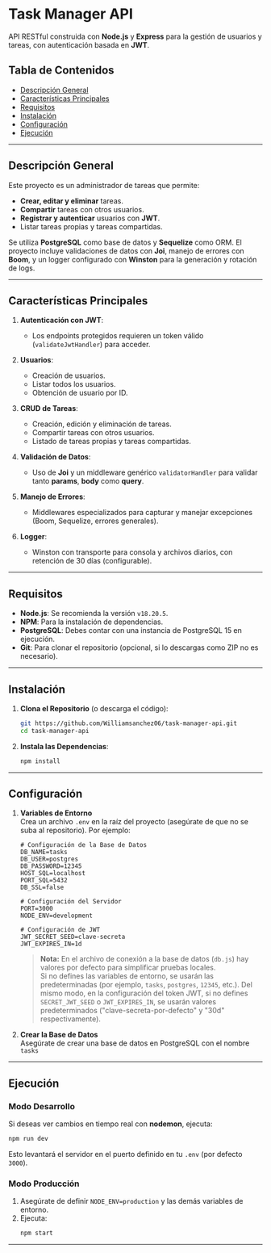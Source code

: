 # Task Manager API

API RESTful construida con **Node.js** y **Express** para la gestión de usuarios y tareas, con autenticación basada en **JWT**.

## Tabla de Contenidos

- [Descripción General](#descripción-general)
- [Características Principales](#características-principales)
- [Requisitos](#requisitos)
- [Instalación](#instalación)
- [Configuración](#configuración)
- [Ejecución](#ejecución)

---

## Descripción General

Este proyecto es un administrador de tareas que permite:
- **Crear, editar y eliminar** tareas.
- **Compartir** tareas con otros usuarios.
- **Registrar y autenticar** usuarios con **JWT**.
- Listar tareas propias y tareas compartidas.

Se utiliza **PostgreSQL** como base de datos y **Sequelize** como ORM. El proyecto incluye validaciones de datos con **Joi**, manejo de errores con **Boom**, y un logger configurado con **Winston** para la generación y rotación de logs.

---

## Características Principales

1. **Autenticación con JWT**:
    - Los endpoints protegidos requieren un token válido (`validateJwtHandler`) para acceder.

2. **Usuarios**:
    - Creación de usuarios.
    - Listar todos los usuarios.
    - Obtención de usuario por ID.

3. **CRUD de Tareas**:
    - Creación, edición y eliminación de tareas.
    - Compartir tareas con otros usuarios.
    - Listado de tareas propias y tareas compartidas.

4. **Validación de Datos**:
    - Uso de **Joi** y un middleware genérico `validatorHandler` para validar tanto **params**, **body** como **query**.

5. **Manejo de Errores**:
    - Middlewares especializados para capturar y manejar excepciones (Boom, Sequelize, errores generales).

6. **Logger**:
    - Winston con transporte para consola y archivos diarios, con retención de 30 días (configurable).

---

## Requisitos

- **Node.js**: Se recomienda la versión `v18.20.5`.
- **NPM**: Para la instalación de dependencias.
- **PostgreSQL**: Debes contar con una instancia de PostgreSQL 15 en ejecución.
- **Git**: Para clonar el repositorio (opcional, si lo descargas como ZIP no es necesario).

---

## Instalación

1. **Clona el Repositorio** (o descarga el código):
   ```bash
   git https://github.com/Williamsanchez06/task-manager-api.git
   cd task-manager-api
   ```

2. **Instala las Dependencias**:
   ```bash
   npm install
   ```
---

## Configuración

1. **Variables de Entorno**  
   Crea un archivo `.env` en la raíz del proyecto (asegúrate de que no se suba al repositorio). Por ejemplo:

   ```env
   # Configuración de la Base de Datos
   DB_NAME=tasks
   DB_USER=postgres
   DB_PASSWORD=12345
   HOST_SQL=localhost
   PORT_SQL=5432
   DB_SSL=false

   # Configuración del Servidor
   PORT=3000
   NODE_ENV=development

   # Configuración de JWT
   JWT_SECRET_SEED=clave-secreta
   JWT_EXPIRES_IN=1d
   ```

   > **Nota:** En el archivo de conexión a la base de datos (`db.js`) hay valores por defecto para simplificar pruebas locales.  
   > Si no defines las variables de entorno, se usarán las predeterminadas (por ejemplo, `tasks`, `postgres`, `12345`, etc.).
   > Del mismo modo, en la configuración del token JWT, si no defines `SECRET_JWT_SEED` o `JWT_EXPIRES_IN`, se usarán valores predeterminados ("clave-secreta-por-defecto" y "30d" respectivamente).

2. **Crear la Base de Datos**  
   Asegúrate de crear una base de datos en PostgreSQL con el nombre `tasks`

---

## Ejecución

### Modo Desarrollo

Si deseas ver cambios en tiempo real con **nodemon**, ejecuta:
```bash
npm run dev
```
Esto levantará el servidor en el puerto definido en tu `.env` (por defecto `3000`).

### Modo Producción

1. Asegúrate de definir `NODE_ENV=production` y las demás variables de entorno.
2. Ejecuta:
   ```bash
   npm start
   ```

---
